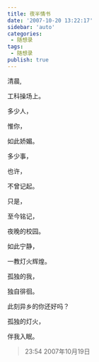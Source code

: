 ```yaml
---
title: 夜半情书          
date: '2007-10-20 13:22:17'
sidebar: 'auto'
categories:
 - 随想录
tags:
 - 随想录
publish: true
---
```


清晨,

工科操场上。

多少人，

惟你，

如此娇媚。

多少事，

也许，

不曾记起。

只是，

至今铭记，

夜晚的校园。

如此宁静，

一教灯火辉煌。

孤独的我，

独自徘徊。

此刻异乡的你还好吗？

孤独的灯火，

伴我入眠。



> 23:54 2007年10月19日
